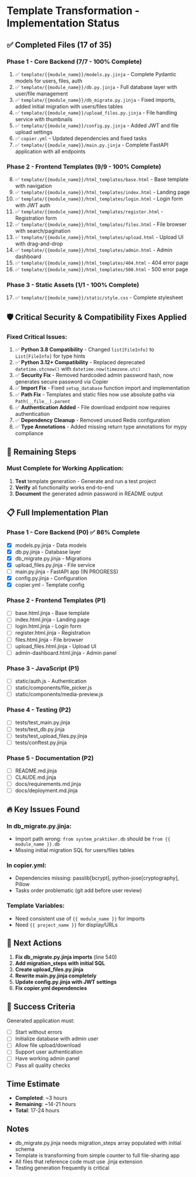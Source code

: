 # Template Transformation - Implementation Status

## ✅ Completed Files (17 of 35)

### Phase 1 - Core Backend (7/7 - 100% Complete)
1. ✅ `template/{{module_name}}/models.py.jinja` - Complete Pydantic models for users, files, auth
2. ✅ `template/{{module_name}}/db.py.jinja` - Full database layer with user/file management
3. ✅ `template/{{module_name}}/db_migrate.py.jinja` - Fixed imports, added initial migration with users/files tables
4. ✅ `template/{{module_name}}/upload_files.py.jinja` - File handling service with thumbnails
5. ✅ `template/{{module_name}}/config.py.jinja` - Added JWT and file upload settings
6. ✅ `copier.yml` - Updated dependencies and fixed tasks
7. ✅ `template/{{module_name}}/main.py.jinja` - Complete FastAPI application with all endpoints

### Phase 2 - Frontend Templates (9/9 - 100% Complete)
8. ✅ `template/{{module_name}}/html_templates/base.html` - Base template with navigation
9. ✅ `template/{{module_name}}/html_templates/index.html` - Landing page
10. ✅ `template/{{module_name}}/html_templates/login.html` - Login form with JWT auth
11. ✅ `template/{{module_name}}/html_templates/register.html` - Registration form
12. ✅ `template/{{module_name}}/html_templates/files.html` - File browser with search/pagination
13. ✅ `template/{{module_name}}/html_templates/upload.html` - Upload UI with drag-and-drop
14. ✅ `template/{{module_name}}/html_templates/admin.html` - Admin dashboard
15. ✅ `template/{{module_name}}/html_templates/404.html` - 404 error page
16. ✅ `template/{{module_name}}/html_templates/500.html` - 500 error page

### Phase 3 - Static Assets (1/1 - 100% Complete)
17. ✅ `template/{{module_name}}/static/style.css` - Complete stylesheet

## 🛡️ Critical Security & Compatibility Fixes Applied

### Fixed Critical Issues:
1. ✅ **Python 3.8 Compatibility** - Changed `list[FileInfo]` to `List[FileInfo]` for type hints
2. ✅ **Python 3.12+ Compatibility** - Replaced deprecated `datetime.utcnow()` with `datetime.now(timezone.utc)`
3. ✅ **Security Fix** - Removed hardcoded admin password hash, now generates secure password via Copier
4. ✅ **Import Fix** - Fixed `setup_database` function import and implementation
5. ✅ **Path Fix** - Templates and static files now use absolute paths via `Path(__file__).parent`
6. ✅ **Authentication Added** - File download endpoint now requires authentication
7. ✅ **Dependency Cleanup** - Removed unused Redis configuration
8. ✅ **Type Annotations** - Added missing return type annotations for mypy compliance

## 🚧 Remaining Steps

### Must Complete for Working Application:
1. **Test** template generation - Generate and run a test project
2. **Verify** all functionality works end-to-end
3. **Document** the generated admin password in README output

## 📋 Full Implementation Plan

### Phase 1 - Core Backend (P0) ✅ 86% Complete
- [x] models.py.jinja - Data models
- [x] db.py.jinja - Database layer
- [x] db_migrate.py.jinja - Migrations
- [x] upload_files.py.jinja - File service
- [ ] main.py.jinja - FastAPI app (IN PROGRESS)
- [x] config.py.jinja - Configuration
- [x] copier.yml - Template config

### Phase 2 - Frontend Templates (P1)
- [ ] base.html.jinja - Base template
- [ ] index.html.jinja - Landing page
- [ ] login.html.jinja - Login form
- [ ] register.html.jinja - Registration
- [ ] files.html.jinja - File browser
- [ ] upload_files.html.jinja - Upload UI
- [ ] admin-dashboard.html.jinja - Admin panel

### Phase 3 - JavaScript (P1)
- [ ] static/auth.js - Authentication
- [ ] static/components/file_picker.js
- [ ] static/components/media-preview.js

### Phase 4 - Testing (P2)
- [ ] tests/test_main.py.jinja
- [ ] tests/test_db.py.jinja
- [ ] tests/test_upload_files.py.jinja
- [ ] tests/conftest.py.jinja

### Phase 5 - Documentation (P2)
- [ ] README.md.jinja
- [ ] CLAUDE.md.jinja
- [ ] docs/requirements.md.jinja
- [ ] docs/deployment.md.jinja

## 🔥 Key Issues Found

### In db_migrate.py.jinja:
- Import path wrong: `from system_praktiker.db` should be `from {{ module_name }}.db`
- Missing initial migration SQL for users/files tables

### In copier.yml:
- Dependencies missing: passlib[bcrypt], python-jose[cryptography], Pillow
- Tasks order problematic (git add before user review)

### Template Variables:
- Need consistent use of `{{ module_name }}` for imports
- Need `{{ project_name }}` for display/URLs

## 📝 Next Actions

1. **Fix db_migrate.py.jinja imports** (line 540)
2. **Add migration_steps with initial SQL**
3. **Create upload_files.py.jinja**
4. **Rewrite main.py.jinja completely**
5. **Update config.py.jinja with JWT settings**
6. **Fix copier.yml dependencies**

## 🎯 Success Criteria

Generated application must:
- [ ] Start without errors
- [ ] Initialize database with admin user
- [ ] Allow file upload/download
- [ ] Support user authentication
- [ ] Have working admin panel
- [ ] Pass all quality checks

## Time Estimate

- **Completed**: ~3 hours
- **Remaining**: ~14-21 hours
- **Total**: 17-24 hours

## Notes

- db_migrate.py.jinja needs migration_steps array populated with initial schema
- Template is transforming from simple counter to full file-sharing app
- All files that reference code must use .jinja extension
- Testing generation frequently is critical